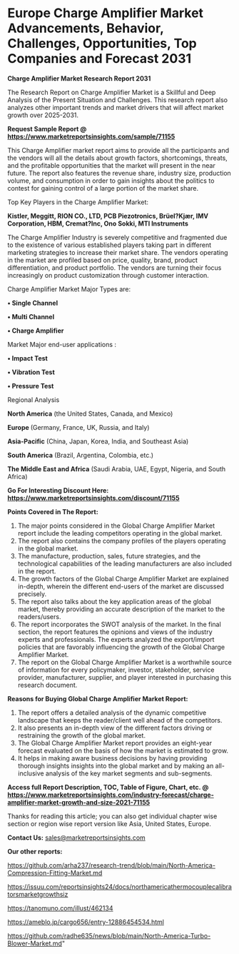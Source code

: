 # Europe Charge Amplifier Market Advancements, Behavior, Challenges, Opportunities, Top Companies and Forecast 2031

<strong>Charge Amplifier Market Research Report 2031</strong>

The Research Report on Charge Amplifier Market is a Skillful and Deep Analysis of the Present Situation and Challenges. This research report also analyzes other important trends and market drivers that will affect market growth over 2025-2031.

<strong>Request Sample Report @ <a href=https://www.marketreportsinsights.com/sample/71155>https://www.marketreportsinsights.com/sample/71155</a></strong>

This Charge Amplifier market report aims to provide all the participants and the vendors will all the details about growth factors, shortcomings, threats, and the profitable opportunities that the market will present in the near future. The report also features the revenue share, industry size, production volume, and consumption in order to gain insights about the politics to contest for gaining control of a large portion of the market share.

Top Key Players in the Charge Amplifier Market:

<strong>Kistler, Meggitt, RION CO., LTD, PCB Piezotronics, Brüel?Kjær, IMV Corporation, HBM, Cremat?Inc, Ono Sokki, MTI Instruments</strong>

The Charge Amplifier Industry is severely competitive and fragmented due to the existence of various established players taking part in different marketing strategies to increase their market share. The vendors operating in the market are profiled based on price, quality, brand, product differentiation, and product portfolio. The vendors are turning their focus increasingly on product customization through customer interaction.

Charge Amplifier Market Major Types are:

<strong>• Single Channel

• Multi Channel

• Charge Amplifier</strong>

Market Major end-user applications :

<strong>• Impact Test

• Vibration Test

• Pressure Test</strong>

Regional Analysis

</u><strong><b>North America</b></strong> (the United States, Canada, and Mexico)

<strong><b>Europe </b></strong>(Germany, France, UK, Russia, and Italy)

<strong><b>Asia-Pacific</b></strong> (China, Japan, Korea, India, and Southeast Asia)

<strong><b>South America</b></strong> (Brazil, Argentina, Colombia, etc.)

<strong><b>The Middle East and Africa</b></strong> (Saudi Arabia, UAE, Egypt, Nigeria, and South Africa)

<strong>Go For Interesting Discount Here: <a href=https://www.marketreportsinsights.com/discount/71155>https://www.marketreportsinsights.com/discount/71155</a></strong>

<strong>Points Covered in The Report:</strong>
<ol>
  <li>The major points considered in the Global Charge Amplifier Market report include the leading competitors operating in the global market.</li>
  <li>The report also contains the company profiles of the players operating in the global market.</li>
  <li>The manufacture, production, sales, future strategies, and the technological capabilities of the leading manufacturers are also included in the report.</li>
  <li>The growth factors of the Global Charge Amplifier Market are explained in-depth, wherein the different end-users of the market are discussed precisely.</li>
  <li>The report also talks about the key application areas of the global market, thereby providing an accurate description of the market to the readers/users.</li>
  <li>The report incorporates the SWOT analysis of the market. In the final section, the report features the opinions and views of the industry experts and professionals. The experts analyzed the export/import policies that are favorably influencing the growth of the Global Charge Amplifier Market.</li>
  <li>The report on the Global Charge Amplifier Market is a worthwhile source of information for every policymaker, investor, stakeholder, service provider, manufacturer, supplier, and player interested in purchasing this research document.</li>
</ol>
<strong>Reasons for Buying Global Charge Amplifier Market Report:</strong>

<ol>
  <li>The report offers a detailed analysis of the dynamic competitive landscape that keeps the reader/client well ahead of the competitors.</li>
  <li>It also presents an in-depth view of the different factors driving or restraining the growth of the global market.</li>
  <li>The Global Charge Amplifier Market report provides an eight-year forecast evaluated on the basis of how the market is estimated to grow.</li>
  <li>It helps in making aware business decisions by having providing thorough insights insights into the global market and by making an all-inclusive analysis of the key market segments and sub-segments.</li>
</ol>
<strong>Access full Report Description, TOC, Table of Figure, Chart, etc. @ <a href=https://www.marketreportsinsights.com/industry-forecast/charge-amplifier-market-growth-and-size-2021-71155>https://www.marketreportsinsights.com/industry-forecast/charge-amplifier-market-growth-and-size-2021-71155</a></strong>


Thanks for reading this article; you can also get individual chapter wise section or region wise report version like Asia, United States, Europe.

<strong>Contact Us:</strong>
sales@marketreportsinsights.com

<strong>Our other reports:</strong>

<a href=https://github.com/arha237/research-trend/blob/main/North-America-Compression-Fitting-Market.md>https://github.com/arha237/research-trend/blob/main/North-America-Compression-Fitting-Market.md</a>

<a href=https://issuu.com/reportsinsights24/docs/northamericathermocouplecalibratorsmarketgrowthsiz>https://issuu.com/reportsinsights24/docs/northamericathermocouplecalibratorsmarketgrowthsiz</a>

<a href=https://tanomuno.com/illust/462134>https://tanomuno.com/illust/462134</a>

<a href=https://ameblo.jp/cargo656/entry-12886454534.html>https://ameblo.jp/cargo656/entry-12886454534.html</a>

<a href=https://github.com/radhe635/news/blob/main/North-America-Turbo-Blower-Market.md>https://github.com/radhe635/news/blob/main/North-America-Turbo-Blower-Market.md</a>"
